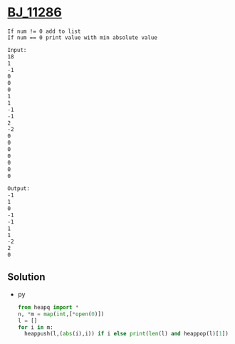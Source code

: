 # [BJ_11286](https://acmicpc.net/problem/11286)

```en
If num != 0 add to list
If num == 0 print value with min absolute value
```

```txt
Input:
18
1
-1
0
0
0
1
1
-1
-1
2
-2
0
0
0
0
0
0
0

Output:
-1
1
0
-1
-1
1
1
-2
2
0
```

## Solution

* py

  ```py
  from heapq import *
  n, *m = map(int,[*open(0)])
  l = []
  for i in m:
    heappush(l,(abs(i),i)) if i else print(len(l) and heappop(l)[1])
  ```
